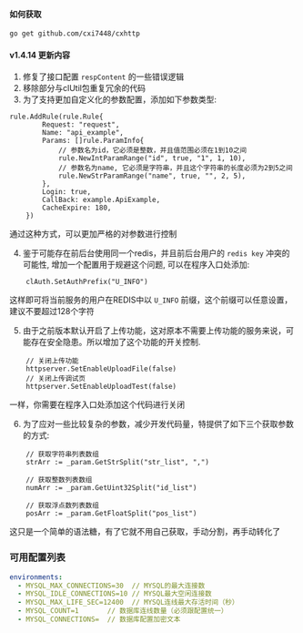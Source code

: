 #### 如何获取

```
go get github.com/cxi7448/cxhttp
```


#### v1.4.14 更新内容
1. 修复了接口配置 `respContent` 的一些错误逻辑
2. 移除部分与clUtil包重复冗余的代码
3. 为了支持更加自定义化的参数配置，添加如下参数类型:
```
rule.AddRule(rule.Rule{
		Request: "request",
		Name: "api_example",
		Params: []rule.ParamInfo{
			// 参数名为id，它必须是整数，并且值范围必须在1到10之间
			rule.NewIntParamRange("id", true, "1", 1, 10),
			// 参数名为name, 它必须是字符串，并且这个字符串的长度必须为2到5之间
			rule.NewStrParamRange("name", true, "", 2, 5),
		},
		Login: true,
		CallBack: example.ApiExample,
		CacheExpire: 180,
	})
```
通过这种方式，可以更加严格的对参数进行控制

4. 鉴于可能存在前后台使用同一个redis，并且前后台用户的 `redis key` 冲突的可能性, 增加一个配置用于规避这个问题, 可以在程序入口处添加:
```
    clAuth.SetAuthPrefix("U_INFO")
```
这样即可将当前服务的用户在REDIS中以 `U_INFO` 前缀，这个前缀可以任意设置，建议不要超过128个字符

5. 由于之前版本默认开启了上传功能，这对原本不需要上传功能的服务来说，可能存在安全隐患。所以增加了这个功能的开关控制.
```
    // 关闭上传功能
	httpserver.SetEnableUploadFile(false)
	// 关闭上传调试页
	httpserver.SetEnableUploadTest(false)
```
一样，你需要在程序入口处添加这个代码进行关闭

6. 为了应对一些比较复杂的参数，减少开发代码量，特提供了如下三个获取参数的方式:
```
    // 获取字符串列表数组
	strArr := _param.GetStrSplit("str_list", ",")

	// 获取整数列表数组
	numArr := _param.GetUint32Split("id_list")

	// 获取浮点数列表数组
	posArr := _param.GetFloatSplit("pos_list")
```
这只是一个简单的语法糖，有了它就不用自己获取，手动分割，再手动转化了

### 可用配置列表
```yaml
environments:
  - MYSQL_MAX_CONNECTIONS=30  // MYSQL的最大连接数
  - MYSQL_IDLE_CONNECTIONS=10 // MYSQL最大空闲连接数
  - MYSQL_MAX_LIFE_SEC=12400  // MYSQL连线最大存活时间（秒）
  - MYSQL_COUNT=1       // 数据库连线数量（必须跟配置统一）
  - MYSQL_CONNECTIONS=  // 数据库配置加密文本
```